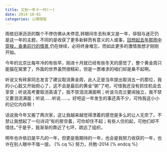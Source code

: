 ```yaml
---
title: 又到一年十一时(一)
date: 2014-10-01
categories: 心情随笔
---
```


雨依旧淅沥沥的飘个不停仿佛从未停息,转眼间冬去秋来又是一年，徘徊与迷茫仍是这一年的主题，不同的是收获了更多新鲜而有意义的人或事，[回想起去年那雨中穿梭，奋勇前行的情景](/2013/10/08/blog/我的一次骑行经历—北戴河-一),仍在继续，必将终身难忘，而如此更多的激情我想才刚刚开始。

今年的北京比每年冷的有些早，刚进十月就已经有些冬天的感觉了，整个黄金周只能猫在窝里了，外面的世界虽然很精彩，但是一票难求的咱们却是桑不起啊。

<!--more-->

听说又有砖家同志发言了建议取消黄金周，此人正是当年提出取消五一的那位，我的小心脏又开始担心了，这不会是最后的黄金“粥”了吧，可惜我还没有抓住机会去享受；听说高考要取消英语了，我不禁泪流满面啊；听说乌克兰要闹独立，我不禁又要泪流满面；听说……听说……。好吧这一年发生的事还真不少，可怜我这小小的记忆内存啊！

话说我今年又搬了两次家，这让我越来越觉得漂着的感觉是多么的让人无奈了。不禁让我想起了一句诗词“有的房空着，可你却住不起；有些人住的起，可他们却不惜住。”于是乎，我渐渐的靠近了七环，疏远了组织。

明年也许依旧是平凡的一年，但更是我期待的一年，也会是我努力收获的一年，也许在别人眼中不值一提。
{% cq %} 努力，共勉-2014 {% endcq %}

